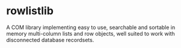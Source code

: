 rowlistlib
==========

A COM library implementing easy to use, searchable and sortable in memory multi-column lists and row objects, well suited to work with disconnected database recordsets.
